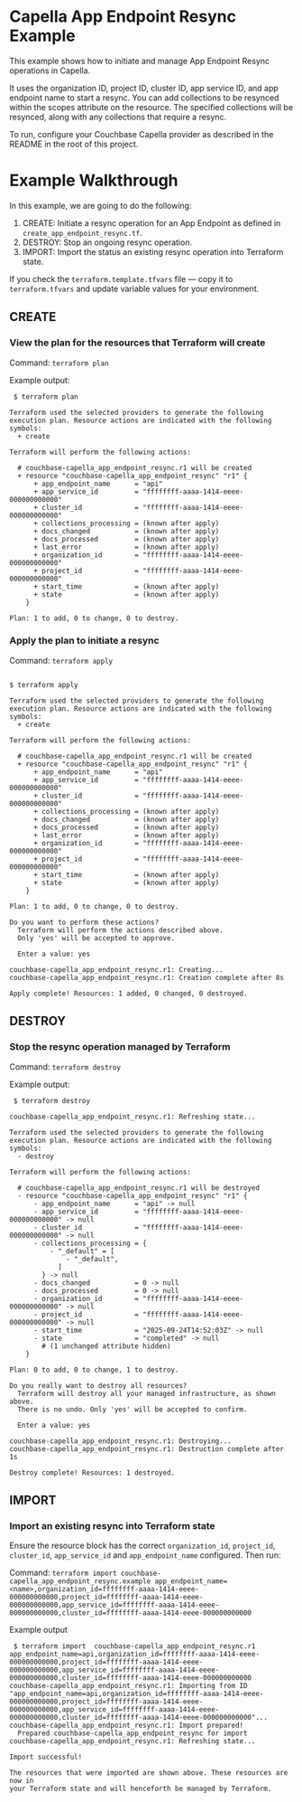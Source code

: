 # Capella App Endpoint Resync Example

This example shows how to initiate and manage App Endpoint Resync operations in Capella.

It uses the organization ID, project ID, cluster ID, app service ID, and app endpoint name to start a resync. 
You can add collections to be resynced within the scopes attribute on the resource. The specified collections will be resynced, along with any collections that require a resync.

To run, configure your Couchbase Capella provider as described in the README in the root of this project.

# Example Walkthrough

In this example, we are going to do the following:

1. CREATE: Initiate a resync operation for an App Endpoint as defined in `create_app_endpoint_resync.tf`.
2. DESTROY: Stop an ongoing resync operation.
3. IMPORT: Import the status an existing resync operation into Terraform state.

If you check the `terraform.template.tfvars` file — copy it to `terraform.tfvars` and update variable values for your environment.

## CREATE
### View the plan for the resources that Terraform will create

Command: `terraform plan`

Example output:
```
 $ terraform plan

Terraform used the selected providers to generate the following execution plan. Resource actions are indicated with the following symbols:
  + create

Terraform will perform the following actions:

  # couchbase-capella_app_endpoint_resync.r1 will be created
  + resource "couchbase-capella_app_endpoint_resync" "r1" {
      + app_endpoint_name      = "api"
      + app_service_id         = "ffffffff-aaaa-1414-eeee-000000000000"
      + cluster_id             = "ffffffff-aaaa-1414-eeee-000000000000"
      + collections_processing = (known after apply)
      + docs_changed           = (known after apply)
      + docs_processed         = (known after apply)
      + last_error             = (known after apply)
      + organization_id        = "ffffffff-aaaa-1414-eeee-000000000000"
      + project_id             = "ffffffff-aaaa-1414-eeee-000000000000"
      + start_time             = (known after apply)
      + state                  = (known after apply)
    }

Plan: 1 to add, 0 to change, 0 to destroy.
```

### Apply the plan to initiate a resync

Command: `terraform apply`

```

$ terraform apply

Terraform used the selected providers to generate the following execution plan. Resource actions are indicated with the following symbols:
  + create

Terraform will perform the following actions:

  # couchbase-capella_app_endpoint_resync.r1 will be created
  + resource "couchbase-capella_app_endpoint_resync" "r1" {
      + app_endpoint_name      = "api"
      + app_service_id         = "ffffffff-aaaa-1414-eeee-000000000000"
      + cluster_id             = "ffffffff-aaaa-1414-eeee-000000000000"
      + collections_processing = (known after apply)
      + docs_changed           = (known after apply)
      + docs_processed         = (known after apply)
      + last_error             = (known after apply)
      + organization_id        = "ffffffff-aaaa-1414-eeee-000000000000"
      + project_id             = "ffffffff-aaaa-1414-eeee-000000000000"
      + start_time             = (known after apply)
      + state                  = (known after apply)
    }

Plan: 1 to add, 0 to change, 0 to destroy.

Do you want to perform these actions?
  Terraform will perform the actions described above.
  Only 'yes' will be accepted to approve.

  Enter a value: yes

couchbase-capella_app_endpoint_resync.r1: Creating...
couchbase-capella_app_endpoint_resync.r1: Creation complete after 8s

Apply complete! Resources: 1 added, 0 changed, 0 destroyed.
```

## DESTROY
### Stop the resync operation managed by Terraform

Command: `terraform destroy`

Example output:
```
 $ terraform destroy                

couchbase-capella_app_endpoint_resync.r1: Refreshing state...

Terraform used the selected providers to generate the following execution plan. Resource actions are indicated with the following symbols:
  - destroy

Terraform will perform the following actions:

  # couchbase-capella_app_endpoint_resync.r1 will be destroyed
  - resource "couchbase-capella_app_endpoint_resync" "r1" {
      - app_endpoint_name      = "api" -> null
      - app_service_id         = "ffffffff-aaaa-1414-eeee-000000000000" -> null
      - cluster_id             = "ffffffff-aaaa-1414-eeee-000000000000" -> null
      - collections_processing = {
          - "_default" = [
              - "_default",
            ]
        } -> null
      - docs_changed           = 0 -> null
      - docs_processed         = 0 -> null
      - organization_id        = "ffffffff-aaaa-1414-eeee-000000000000" -> null
      - project_id             = "ffffffff-aaaa-1414-eeee-000000000000" -> null
      - start_time             = "2025-09-24T14:52:03Z" -> null
      - state                  = "completed" -> null
        # (1 unchanged attribute hidden)
    }

Plan: 0 to add, 0 to change, 1 to destroy.

Do you really want to destroy all resources?
  Terraform will destroy all your managed infrastructure, as shown above.
  There is no undo. Only 'yes' will be accepted to confirm.

  Enter a value: yes

couchbase-capella_app_endpoint_resync.r1: Destroying...
couchbase-capella_app_endpoint_resync.r1: Destruction complete after 1s

Destroy complete! Resources: 1 destroyed.
```
## IMPORT
### Import an existing resync into Terraform state

Ensure the resource block has the correct `organization_id`, `project_id`, `cluster_id`, `app_service_id` and `app_endpoint_name` configured. Then run:

Command: `terraform import couchbase-capella_app_endpoint_resync.example app_endpoint_name=<name>,organization_id=ffffffff-aaaa-1414-eeee-000000000000,project_id=ffffffff-aaaa-1414-eeee-000000000000,app_service_id=ffffffff-aaaa-1414-eeee-000000000000,cluster_id=ffffffff-aaaa-1414-eeee-000000000000`

Example output
```
 $ terraform import  couchbase-capella_app_endpoint_resync.r1 app_endpoint_name=api,organization_id=ffffffff-aaaa-1414-eeee-000000000000,project_id=ffffffff-aaaa-1414-eeee-000000000000,app_service_id=ffffffff-aaaa-1414-eeee-000000000000,cluster_id=ffffffff-aaaa-1414-eeee-000000000000
couchbase-capella_app_endpoint_resync.r1: Importing from ID "app_endpoint_name=api,organization_id=ffffffff-aaaa-1414-eeee-000000000000,project_id=ffffffff-aaaa-1414-eeee-000000000000,app_service_id=ffffffff-aaaa-1414-eeee-000000000000,cluster_id=ffffffff-aaaa-1414-eeee-000000000000"...
couchbase-capella_app_endpoint_resync.r1: Import prepared!
  Prepared couchbase-capella_app_endpoint_resync for import
couchbase-capella_app_endpoint_resync.r1: Refreshing state...

Import successful!

The resources that were imported are shown above. These resources are now in
your Terraform state and will henceforth be managed by Terraform.
```